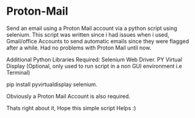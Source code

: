 # Proton-Mail
Send an email using a Proton Mail account via a python script using selenium. This script was written since i had issues when i used,
Gmail/office Accounts to send automatic emails since they were flagged after a while. Had no problems with Proton Mail until now.

Additional Python Libraries Required:
  Selenium Web Driver.
  PY Virtual Display (Optional, only used to run script in a non GUI environment i.e Terminal)
  
  pip install pyvirtualdisplay selenium.
 
Obviously a Proton Mail Account is also required.

Thats right about it, Hope this simple script Helps :)
  

